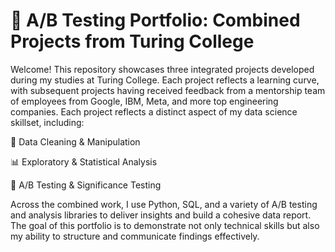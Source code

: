 # 🧠 A/B Testing Portfolio: Combined Projects from Turing College
Welcome! This repository showcases three integrated projects developed during my studies at Turing College. Each project reflects a learning curve, with subsequent projects having received feedback from a mentorship team of employees from Google, IBM, Meta, and more top engineering companies. Each project reflects a distinct aspect of my data science skillset, including:

🧹 Data Cleaning & Manipulation

📊 Exploratory & Statistical Analysis

🧪 A/B Testing & Significance Testing

Across the combined work, I use Python, SQL, and a variety of A/B testing and analysis libraries to deliver insights and build a cohesive data report. The goal of this portfolio is to demonstrate not only technical skills but also my ability to structure and communicate findings effectively.
